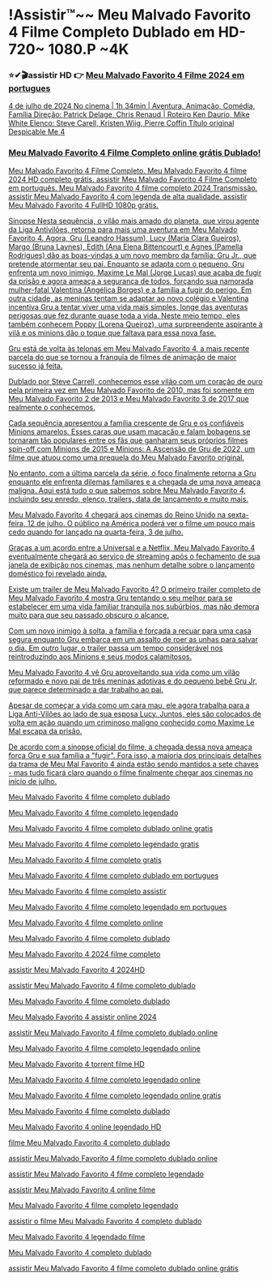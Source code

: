 # !Assistir™~~  Meu Malvado Favorito 4 Filme  Completo Dublado em HD-720~ 1080.P ~4K

### ⭐✔🎬assistir HD 👉   <a href="https://t.co/6oPXC0WRPc" rel="nofollow">Meu Malvado Favorito 4 Filme  2024 em portugues</p>


4 de julho de 2024 No cinema | 1h 34min | Aventura, Animação, Comédia, Família
Direção: Patrick Delage, Chris Renaud | Roteiro Ken Daurio, Mike White
Elenco: Steve Carell, Kristen Wiig, Pierre Coffin
Título original Despicable Me 4

### Meu Malvado Favorito 4 Filme Completo online grátis Dublado!

Meu Malvado Favorito 4 Filme Completo. Meu Malvado Favorito 4 filme 2024 HD completo grátis. assistir Meu Malvado Favorito 4 Filme Completo em português. Meu Malvado Favorito 4 filme completo 2024 Transmissão. assistir Meu Malvado Favorito 4 com legenda de alta qualidade. assistir Meu Malvado Favorito 4 FullHD 1080p grátis.

Sinopse
Nesta sequência, o vilão mais amado do planeta, que virou agente da Liga Antivilões, retorna para mais uma aventura em Meu Malvado Favorito 4. Agora, Gru (Leandro Hassum), Lucy (Maria Clara Gueiros), Margo (Bruna Laynes), Edith (Ana Elena Bittencourt) e Agnes (Pamella Rodrigues) dão as boas-vindas a um novo membro da família: Gru Jr., que pretende atormentar seu pai. Enquanto se adapta com o pequeno, Gru enfrenta um novo inimigo, Maxime Le Mal (Jorge Lucas) que acaba de fugir da prisão e agora ameaça a segurança de todos, forçando sua namorada mulher-fatal Valentina (Angélica Borges) e a família a fugir do perigo. Em outra cidade, as meninas tentam se adaptar ao novo colégio e Valentina incentiva Gru a tentar viver uma vida mais simples, longe das aventuras perigosas que fez durante quase toda a vida. Neste meio tempo, eles também conhecem Poppy (Lorena Queiroz), uma surpreendente aspirante à vilã e os minions dão o toque que faltava para essa nova fase.

Gru está de volta às telonas em Meu Malvado Favorito 4, a mais recente parcela do que se tornou a franquia de filmes de animação de maior sucesso já feita.

Dublado por Steve Carrell, conhecemos esse vilão com um coração de ouro pela primeira vez em Meu Malvado Favorito de 2010, mas foi somente em Meu Malvado Favorito 2 de 2013 e Meu Malvado Favorito 3 de 2017 que realmente o conhecemos.

Cada sequência apresentou a família crescente de Gru e os confiáveis ​​Minions amarelos. Esses caras que usam macacão e falam bobagens se tornaram tão populares entre os fãs que ganharam seus próprios filmes spin-off com Minions de 2015 e Minions: A Ascensão de Gru de 2022, um filme que atuou como uma prequela do Meu Malvado Favorito original.

No entanto, com a última parcela da série, o foco finalmente retorna a Gru enquanto ele enfrenta dilemas familiares e a chegada de uma nova ameaça maligna. Aqui está tudo o que sabemos sobre Meu Malvado Favorito 4, incluindo seu enredo, elenco, trailers, data de lançamento e muito mais.

Meu Malvado Favorito 4 chegará aos cinemas do Reino Unido na sexta-feira, 12 de julho. O público na América poderá ver o filme um pouco mais cedo quando for lançado na quarta-feira, 3 de julho.

Graças a um acordo entre a Universal e a Netflix, Meu Malvado Favorito 4 eventualmente chegará ao serviço de streaming após o fechamento de sua janela de exibição nos cinemas, mas nenhum detalhe sobre o lançamento doméstico foi revelado ainda.

Existe um trailer de Meu Malvado Favorito 4?
O primeiro trailer completo de Meu Malvado Favorito 4 mostra Gru tentando o seu melhor para se estabelecer em uma vida familiar tranquila nos subúrbios, mas não demora muito para que seu passado obscuro o alcance.

Com um novo inimigo à solta, a família é forçada a recuar para uma casa segura enquanto Gru embarca em um assalto de roer as unhas para salvar o dia. Em outro lugar, o trailer passa um tempo considerável nos reintroduzindo aos Minions e seus modos calamitosos.

Meu Malvado Favorito 4 vê Gru aproveitando sua vida como um vilão reformado e novo pai de três meninas adotivas e do pequeno bebê Gru Jr, que parece determinado a dar trabalho ao pai.

Apesar de começar a vida como um cara mau, ele agora trabalha para a Liga Anti-Vilões ao lado de sua esposa Lucy. Juntos, eles são colocados de volta em ação quando um criminoso maligno conhecido como Maxime Le Mal escapa da prisão.

De acordo com a sinopse oficial do filme, a chegada dessa nova ameaça força Gru e sua família a "fugir". Fora isso, a maioria dos principais detalhes da trama de Meu Mal Favorito 4 ainda estão sendo mantidos a sete chaves - mas tudo ficará claro quando o filme finalmente chegar aos cinemas no início de julho.

Meu Malvado Favorito 4 filme completo dublado

Meu Malvado Favorito 4 filme completo legendado

Meu Malvado Favorito 4 filme completo dublado online gratis

Meu Malvado Favorito 4 filme completo legendado gratis

Meu Malvado Favorito 4 filme completo gratis

Meu Malvado Favorito 4 filme completo dublado em portugues

Meu Malvado Favorito 4 filme completo assistir

Meu Malvado Favorito 4 filme completo legendado em portugues

Meu Malvado Favorito 4 filme completo online

Meu Malvado Favorito 4 filme completo dublado

Meu Malvado Favorito 4 2024 filme completo

assistir Meu Malvado Favorito 4 2024HD

assistir Meu Malvado Favorito 4 filme completo dublado

Meu Malvado Favorito 4 filme completo dublado

Meu Malvado Favorito 4 assistir online 2024

assistir Meu Malvado Favorito 4 filme completo dublado online

Meu Malvado Favorito 4 filme completo legendado online

Meu Malvado Favorito 4 torrent filme HD

Meu Malvado Favorito 4 filme completo legendado online

Meu Malvado Favorito 4 filme completo legendado online gratis

Meu Malvado Favorito 4 filme completo dublado

Meu Malvado Favorito 4 online legendado HD

filme Meu Malvado Favorito 4 completo dublado

assistir Meu Malvado Favorito 4 filme completo dublado online

assistir Meu Malvado Favorito 4 filme completo legendado

assistir Meu Malvado Favorito 4 online filme

Meu Malvado Favorito 4 filme completo legendado

assistir o filme Meu Malvado Favorito 4 completo dublado

Meu Malvado Favorito 4 legendado filme

Meu Malvado Favorito 4 completo dublado

assistir Meu Malvado Favorito 4 filme completo dublado online grátis
